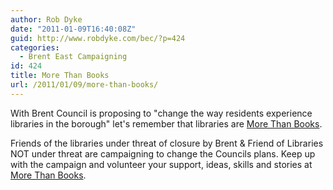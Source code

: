 ```yaml
---
author: Rob Dyke
date: "2011-01-09T16:40:08Z"
guid: http://www.robdyke.com/bec/?p=424
categories:
  - Brent East Campaigning
id: 424
title: More Than Books
url: /2011/01/09/more-than-books/
---
```

With Brent Council is proposing to "change the way residents experience libraries in the borough" let's remember that libraries are [More Than Books](http://www.morethanbooks.co.uk/).

Friends of the libraries under threat of closure by Brent &#038; Friend of Libraries NOT under threat are campaigning to change the Councils plans. Keep up with the campaign and volunteer your support, ideas, skills and stories at [More Than Books](http://www.morethanbooks.co.uk/).